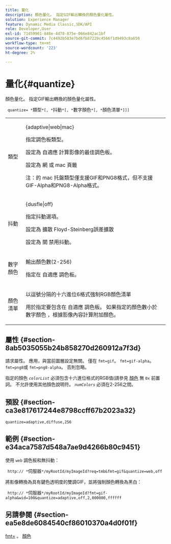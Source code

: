 ```yaml
---
title: 量化
description: 顏色量化。 指定GIF輸出轉換的顏色量化屬性。
solution: Experience Manager
feature: Dynamic Media Classic,SDK/API
role: Developer,User
exl-id: 71d59961-848e-4d78-875e-066e842ac1bf
source-git-commit: 7c4492b583e7bd6fb87229c4566f1d9493c8a650
workflow-type: tm+mt
source-wordcount: '223'
ht-degree: 2%

---
```


# 量化{#quantize}

顏色量化。 指定GIF輸出轉換的顏色量化屬性。

` quantize= *`類型`*[, *`抖動`*[, *`數字顏色`*[, *`顏色清單`*]]]`

<table id="table_A669A9058C8043A5BAE80B03A13B015B"> 
 <tbody> 
  <tr> 
   <td colname="col1"> <p> <span class="codeph"> <span class="varname"> 類型 </span> </span> </p> </td> 
   <td colname="col2"> <p> <span class="codeph"> {adaptive|web|mac} </span> </p> <p>指定調色板類型。 </p> <p>設定為 <span class="codeph"> 自適應 </span> 計算影像的最佳調色板。 </p> <p>設定為 <span class="codeph"> 網 </span> 或 <span class="codeph"> mac </span> 頁籤 </p> <p> <p>注：的 <span class="codeph"> mac </span> 托盤類型僅支援GIF和PNG8格式，但不支援GIF-Alpha和PNG8-Alpha格式。 </p> </p> </td> 
  </tr> 
  <tr> 
   <td colname="col1"> <p> <span class="codeph"> <span class="varname"> 抖動 </span> </span> </p> </td> 
   <td colname="col2"> <p> <span class="codeph"> {dusfle|off} </span> </p> <p>指定抖動選項。 </p> <p>設定為 <span class="codeph"> 擴散 </span> Floyd-Steinberg誤差擴散 </p> <p>設定為 <span class="codeph"> 關 </span> 禁用抖動。 </p> </td> 
  </tr> 
  <tr> 
   <td colname="col1"> <p> <span class="codeph"> <span class="varname"> 數字顏色 </span> </span> </p> </td> 
   <td colname="col2"> <p>輸出顏色數(2-256) </p> <p>指定在 <span class="codeph"> 自適應 </span> 調色板。 </p> </td> 
  </tr> 
  <tr> 
   <td colname="col1"> <p> <span class="codeph"> <span class="varname"> 顏色清單 </span> </span> </p> </td> 
   <td colname="col2"> <p>以逗號分隔的十六進位6格式強制RGB顏色清單 </p> <p>用於指定要包含在 <span class="codeph"> 自適應 </span> 調色板。 如果指定的顏色數小於 <span class="codeph"> <span class="varname"> 數字顏色 </span> </span>，根據影像內容計算附加顏色。 </p> </td> 
  </tr> 
 </tbody> 
</table>

## 屬性 {#section-8ab5035055b24b858270d260912a7f3d}

請求屬性。 應用，與當前圖層設定無關。 僅在 `fmt=gif`。 `fmt=gif-alpha`。 `fmt=png8`或 `fmt=png8-alpha`。 否則忽略。

指定的顏色 *`colorList`* 必須包含十六進位格式的RGB值(請參見 [顏色](/help/aem-is-ir-api/is-api/http-ref/image-serving-api-ref/c-http-protocol-reference/c-command-reference/r-color-commandref.md) 無 `0x` 前置詞。 不允許使用其他顏色說明符。 *`numColors`* 必須在2-256之間。

## 預設 {#section-ca3e817617244e8798ccff67b2023a32}

`quantize=adaptive,diffuse,256`

## 範例 {#section-e34aca7587d548a7ae9d4266b80c9451}

使用 `web` 調色板和無抖動：

` http:// *`伺服器`*/myRootId/myImageId?req=tmb&fmt=gif&quantize=web,off`

將影像轉換為具有鍵色透明度的雙調GIF，並將強制顏色轉換為黑白：

` http:// *`伺服器`*/myRootId/myImageId?fmt=gif-alpha&wid=100&quantize=adaptive,off,2,000000,ffffff`

## 另請參閱 {#section-ea5e8de6084540cf86010370a4d0f01f}

[fmt=](../../../../../is-api/http-ref/image-serving-api-ref/c-http-protocol-reference/c-command-reference/r-is-http-fmt.md#reference-cdf10043423b45ba9fe15157fb3ae37a) 。 [顏色](/help/aem-is-ir-api/is-api/http-ref/image-serving-api-ref/c-http-protocol-reference/c-data-types/r-is-http-color.md)
